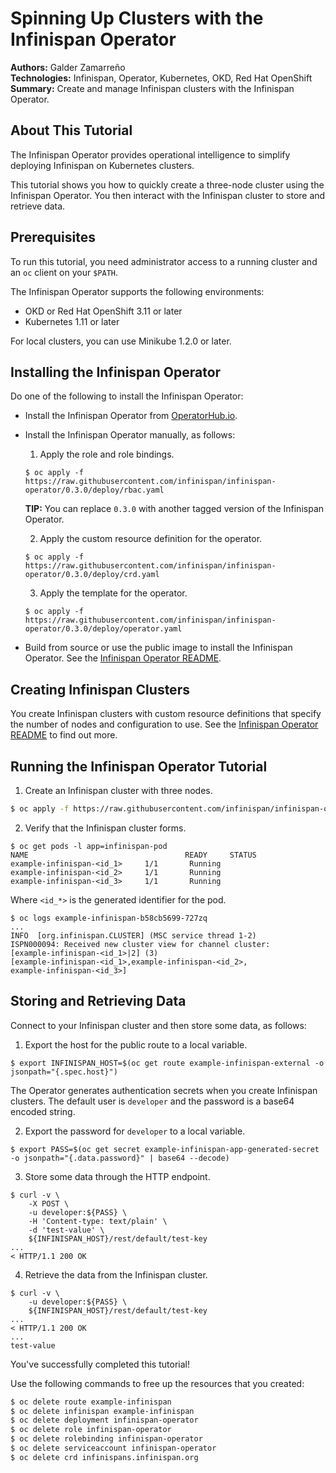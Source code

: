 Spinning Up Clusters with the Infinispan Operator
=================================================
**Authors:** Galder Zamarreño  
**Technologies:** Infinispan, Operator, Kubernetes, OKD, Red Hat OpenShift  
**Summary:** Create and manage Infinispan clusters with the Infinispan Operator.  

About This Tutorial
-------------------
The Infinispan Operator provides operational intelligence to simplify deploying Infinispan on Kubernetes clusters.

This tutorial shows you how to quickly create a three-node cluster using the Infinispan Operator. You then interact with the Infinispan cluster to store and retrieve data.

Prerequisites
-------------
To run this tutorial, you need administrator access to a running cluster and an `oc` client on your `$PATH`.

The Infinispan Operator supports the following environments:

* OKD or Red Hat OpenShift 3.11 or later
* Kubernetes 1.11 or later

For local clusters, you can use Minikube 1.2.0 or later.

Installing the Infinispan Operator
----------------------------------
Do one of the following to install the Infinispan Operator:

* Install the Infinispan Operator from [OperatorHub.io](https://operatorhub.io/).

* Install the Infinispan Operator manually, as follows:
  1. Apply the role and role bindings.
  ```
  $ oc apply -f https://raw.githubusercontent.com/infinispan/infinispan-operator/0.3.0/deploy/rbac.yaml
  ```
    **TIP:** You can replace `0.3.0` with another tagged version of the Infinispan Operator.

  2. Apply the custom resource definition for the operator.
  ```
  $ oc apply -f https://raw.githubusercontent.com/infinispan/infinispan-operator/0.3.0/deploy/crd.yaml
  ```
  3. Apply the template for the operator.
  ```
  $ oc apply -f https://raw.githubusercontent.com/infinispan/infinispan-operator/0.3.0/deploy/operator.yaml
  ```

* Build from source or use the public image to install the Infinispan Operator. See the [Infinispan Operator README](https://github.com/infinispan/infinispan-operator).

Creating Infinispan Clusters
----------------------------
You create Infinispan clusters with custom resource definitions that specify the number of nodes and configuration to use. See the [Infinispan Operator README](https://github.com/infinispan/infinispan-operator) to find out more.

Running the Infinispan Operator Tutorial
----------------------------------------
1. Create an Infinispan cluster with three nodes.
```bash
$ oc apply -f https://raw.githubusercontent.com/infinispan/infinispan-operator/0.3.0/deploy/cr/cr_minimal.yaml
```

2. Verify that the Infinispan cluster forms.
```
$ oc get pods -l app=infinispan-pod
NAME                                   READY     STATUS
example-infinispan-<id_1>     1/1       Running
example-infinispan-<id_2>     1/1       Running
example-infinispan-<id_3>     1/1       Running
```
Where `<id_*>` is the generated identifier for the pod.
```
$ oc logs example-infinispan-b58cb5699-727zq
...
INFO  [org.infinispan.CLUSTER] (MSC service thread 1-2)
ISPN000094: Received new cluster view for channel cluster:
[example-infinispan-<id_1>|2] (3)
[example-infinispan-<id_1>,example-infinispan-<id_2>,
example-infinispan-<id_3>]
```

Storing and Retrieving Data
---------------------------
Connect to your Infinispan cluster and then store some data, as follows:

1. Export the host for the public route to a local variable.
```
$ export INFINISPAN_HOST=$(oc get route example-infinispan-external -o jsonpath="{.spec.host}")
```

  The Operator generates authentication secrets when you create Infinispan clusters. The default user is `developer` and the password is a base64 encoded string.

2. Export the password for `developer` to a local variable.
```
$ export PASS=$(oc get secret example-infinispan-app-generated-secret -o jsonpath="{.data.password}" | base64 --decode)
```

3. Store some data through the HTTP endpoint.
```
$ curl -v \
    -X POST \
    -u developer:${PASS} \
    -H 'Content-type: text/plain' \
    -d 'test-value' \
    ${INFINISPAN_HOST}/rest/default/test-key
...
< HTTP/1.1 200 OK
```

4. Retrieve the data from the Infinispan cluster.
```
$ curl -v \
    -u developer:${PASS} \
    ${INFINISPAN_HOST}/rest/default/test-key
...
< HTTP/1.1 200 OK
...
test-value
```

  You've successfully completed this tutorial!

  Use the following commands to free up the resources that you created:

  ```bash
  $ oc delete route example-infinispan
  $ oc delete infinispan example-infinispan
  $ oc delete deployment infinispan-operator
  $ oc delete role infinispan-operator
  $ oc delete rolebinding infinispan-operator
  $ oc delete serviceaccount infinispan-operator
  $ oc delete crd infinispans.infinispan.org
  ```
